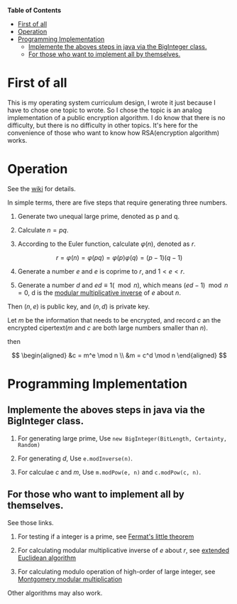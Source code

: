 **Table of Contents**

- [First of all](#first-of-all)
- [Operation](#operation)
- [Programming Implementation](#programming-implementation)
  - [Implemente the aboves steps in java via the BigInteger class.](#implemente-the-aboves-steps-in-java-via-the-biginteger-class)
  - [For those who want to implement all by themselves.](#for-those-who-want-to-implement-all-by-themselves)

# First of all

This is my operating system curriculum design, I wrote it just because I have to 
chose one topic to wrote. So I chose the topic is an analog implementation of a 
public encryption algorithm. I do know that there is no difficulty, but there
is no difficulty in other topics. It's here for the convenience of those who
want to know how RSA(encryption algorithm) works.

# Operation

See the [wiki](https://en.wikipedia.org/wiki/RSA_cryptosystem) for details.

In simple terms, there are five steps that require generating three numbers.

1. Generate two unequal large prime, denoted as p and q.

2. Calculate $n = pq$.

3. According to the Euler function, calculate $\varphi(n)$, denoted as $r$.

$$
r = \varphi(n) = \varphi(pq) = \varphi(p)\varphi(q) = (p-1)(q-1)
$$

4. Generate a number $e$ and $e$ is coprime to $r$, and $1 < e < r$.

5. Generate a number $d$ and $ed \equiv 1 (\mod n)$, which means $(ed - 1) \mod n = 0$, d is the [modular multiplicative inverse](https://en.wikipedia.org/wiki/Modular_multiplicative_inverse) of $e$ about $n$.

Then $(n, e)$ is public key, and $(n, d)$ is private key.

Let $m$ be the information that needs to be encrypted, and record $c$ an the encrypted cipertext($m$ and $c$ are both large numbers smaller than $n$).

then

$$
\begin{aligned}
    &c = m^e \mod n \\
    &m = c^d \mod n
\end{aligned}
$$

# Programming Implementation

## Implemente the aboves steps in java via the BigInteger class.

1. For generating large prime, Use `new BigInteger(BitLength, Certainty, Random)`

2. For generating $d$, Use `e.modInverse(n)`.

3. For calculae $c$ and $m$, Use `m.modPow(e, n)` and `c.modPow(c, n)`.

## For those who want to implement all by themselves.

See those links.

1. For testing if a integer is a prime, see [Fermat's little theorem](https://en.wikipedia.org/wiki/Fermat%27s_little_theorem)

2. For calculating modular multiplicative inverse of $e$ about $r$, see [extended Euclidean algorithm](https://en.wikipedia.org/wiki/Extended_Euclidean_algorithm)

3. For calculating modulo operation of high-order of large integer, see [Montgomery modular multiplication](https://en.wikipedia.org/wiki/Montgomery_modular_multiplication)

Other algorithms may also work.
